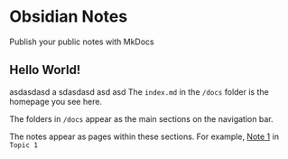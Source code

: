 # Obsidian Notes

Publish your public notes with MkDocs

## Hello World!
asdasdasd
a
sdasdasd
asd
asd
The `index.md` in the `/docs` folder is the homepage you see here.

The folders in `/docs` appear as the main sections on the navigation bar.

The notes appear as pages within these sections. For example, [Note 1](topic-1/note-1.md) in `Topic 1`